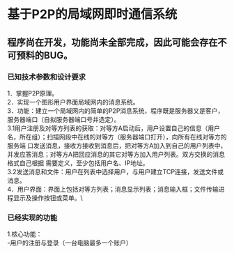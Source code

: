 # 基于P2P的局域网即时通信系统
## 程序尚在开发，功能尚未全部完成，因此可能会存在不可预料的BUG。


### 已知技术参数和设计要求
1．掌握P2P原理。\
2．实现一个图形用户界面局域网内的消息系统。\
3．功能：建立一个局域网内的简单的P2P消息系统，程序既是服务器又是客户，服务器端口（自拟服务器端口号并选定）。\
  3.1用户注册及对等方列表的获取：对等方A启动后，用户设置自己的信息（用户名，所在组）；扫描网段中在线的对等方（服务器端口打开），向所有在线对等方的服务端    口发送消息，接收方接收到消息后，把对等方A加入到自己的用户列表中，并发应答消息；对等方A把回应消息的其它对等方加入用户列表。双方交换的消息格式自己根据    需要定义，至少包括用户名、IP地址。\
  3.2发送消息和文件：用户在列表中选择用户，与用户建立TCP连接，发送文件或消息。\
4．用户界面：界面上包括对等方列表；消息显示列表；消息输入框；文件传输进程显示及操作按钮或菜单。\
### 已经实现的功能
1.核心功能：\
-用户的注册与登录（一台电脑最多一个账户）





